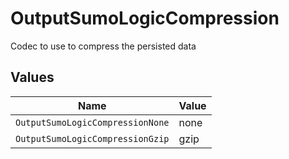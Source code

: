 # OutputSumoLogicCompression

Codec to use to compress the persisted data


## Values

| Name                             | Value                            |
| -------------------------------- | -------------------------------- |
| `OutputSumoLogicCompressionNone` | none                             |
| `OutputSumoLogicCompressionGzip` | gzip                             |